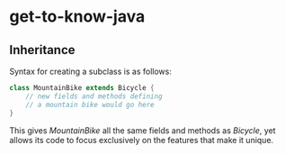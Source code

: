 # get-to-know-java

## Inheritance

Syntax for creating a subclass is as follows:

```java
class MountainBike extends Bicycle {
    // new fields and methods defining
    // a mountain bike would go here
}
```

This gives _MountainBike_ all the same fields and methods as _Bicycle_, yet allows its code to focus exclusively on the features that make it unique.
